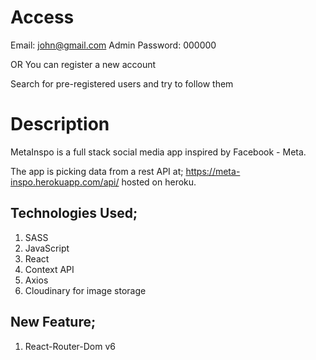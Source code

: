 # Access

Email: john@gmail.com
Admin Password: 000000  

OR You can register a new account

Search for pre-registered users and try to follow them

# Description

MetaInspo is a full stack social media app inspired by Facebook - Meta.

The app is picking data from a rest API at; https://meta-inspo.herokuapp.com/api/ hosted on heroku.
## Technologies Used;
   1. SASS 
   2. JavaScript
   3. React
   4. Context API
   5. Axios
   6. Cloudinary for image storage


## New Feature;
   1. React-Router-Dom v6

